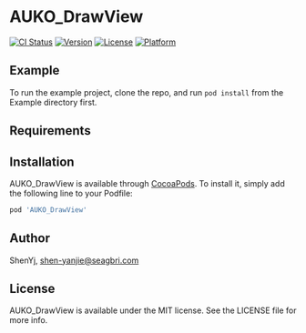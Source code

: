 # AUKO_DrawView

[![CI Status](https://img.shields.io/travis/ShenYj/AUKO_DrawView.svg?style=flat)](https://travis-ci.org/ShenYj/AUKO_DrawView)
[![Version](https://img.shields.io/cocoapods/v/AUKO_DrawView.svg?style=flat)](https://cocoapods.org/pods/AUKO_DrawView)
[![License](https://img.shields.io/cocoapods/l/AUKO_DrawView.svg?style=flat)](https://cocoapods.org/pods/AUKO_DrawView)
[![Platform](https://img.shields.io/cocoapods/p/AUKO_DrawView.svg?style=flat)](https://cocoapods.org/pods/AUKO_DrawView)

## Example

To run the example project, clone the repo, and run `pod install` from the Example directory first.

## Requirements

## Installation

AUKO_DrawView is available through [CocoaPods](https://cocoapods.org). To install
it, simply add the following line to your Podfile:

```ruby
pod 'AUKO_DrawView'
```

## Author

ShenYj, shen-yanjie@seagbri.com

## License

AUKO_DrawView is available under the MIT license. See the LICENSE file for more info.
